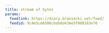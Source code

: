 ```yaml
---
title: stream of bytes
params:
  feedlink: https://diary.braniecki.net/feed/
  feedid: 9c4e5ce6506cbab6d436e5f008163e70
---
```

